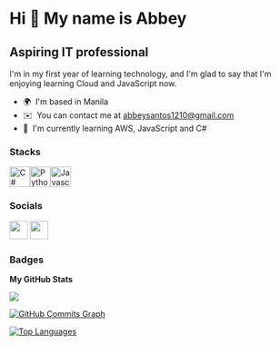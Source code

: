 Hi 👋 My name is Abbey
======================

Aspiring IT professional
------------------------

I'm in my first year of learning technology, and I'm glad to say that I'm enjoying learning Cloud and JavaScript now.

* 🌍  I'm based in Manila
* ✉️  You can contact me at [abbeysantos1210@gmail.com](mailto:abbeysantos1210@gmail.com)
* 🧠  I'm currently learning AWS, JavaScript and C#

### Stacks

<p align="left"><a href="https://docs.microsoft.com/en-us/dotnet/csharp/" target="_blank" rel="noreferrer"><img src="https://cdn.jsdelivr.net/gh/devicons/devicon/icons/csharp/csharp-plain.svg" width="36" height="36" alt="C#" /></a><a href="https://www.python.org/" target="_blank" rel="noreferrer"><img src="https://cdn.jsdelivr.net/gh/devicons/devicon/icons/python/python-original.svg" width="36" height="36" alt="Python" /></a><a href="https://developer.mozilla.org/en-US/docs/Web/JavaScript" target="_blank" rel="noreferrer"><img src="https://cdn.jsdelivr.net/gh/devicons/devicon/icons/javascript/javascript-original.svg" width="36" height="36" alt="Javascript" /></a></p>


### Socials

<p align="left">
<a href="https://www.github.com/AbbeyIT" target="_blank" rel="noreferrer"><img src="https://raw.githubusercontent.com/danielcranney/readme-generator/main/public/icons/socials/github.svg" width="32" height="32" /></a>
<a href="https://www.linkedin.com/in/maria-isabel-santos-49658b226/" target="_blank" rel="noreferrer"><img src="https://raw.githubusercontent.com/danielcranney/readme-generator/main/public/icons/socials/linkedin.svg" width="32" height="32" /></a>
</p>

### Badges

<b>My GitHub Stats</b>

<a href="http://www.github.com/AbbeyIT"><img src="https://github-readme-streak-stats.herokuapp.com/?user=AbbeyIT&stroke=ffffff&background=1c1917&ring=89d2dc&fire=baff29&currStreakNum=baff29&currStreakLabel=766DEC&sideNums=ffffff&sideLabels=ffffff&dates=ffffff&hide_border=true" /></a>

<a href="http://www.github.com/AbbeyIT"><img src="https://activity-graph.herokuapp.com/graph?username=AbbeyIT&bg_color=1c1917&color=ffffff&line=baff29&point=ffffff&area_color=1c1917&area=true&hide_border=true&custom_title=GitHub%20Commits%20Graph" alt="GitHub Commits Graph" /></a>

<a href="https://github.com/AbbeyIT" align="left"><img src="https://github-readme-stats.vercel.app/api/top-langs/?username=AbbeyIT&langs_count=10&title_color=89d2dc&text_color=ffffff&icon_color=3382ed&bg_color=1c1917&hide_border=true&locale=en&custom_title=Top%20%Languages" alt="Top Languages" /></a>

